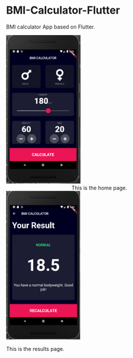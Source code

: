 # BMI-Calculator-Flutter
BMI calculator App based on Flutter.


<img src = "home_page.PNG" height = 400>

<center>This is the home page.</center>




<img src = "result_page.PNG" height = 400>

This is the results page.
